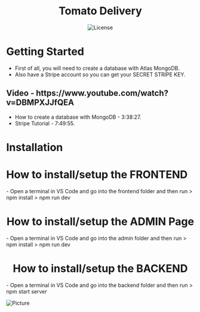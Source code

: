 <h1 align="center">Tomato Delivery</h1>
  
  
  <p align="center">
    <img alt="License" src="https://camo.githubusercontent.com/1fa5dd0488f9004c806e1e402a68aaa3a998554fc47f33f4dd6892cc8b39d6ff/68747470733a2f2f696d672e736869656c64732e696f2f6769746875622f6c6963656e73652f61746c61732d6f732f61746c61733f7374796c653d666f722d7468652d6261646765266c6f676f3d67697468756226636f6c6f723d314139314646"/>
  </p>


# Getting Started

- First of all, you will need to create a database with Atlas MongoDB.
- Also have a Stripe account so you can get your SECRET STRIPE KEY.

<h2>Video - https://www.youtube.com/watch?v=DBMPXJJfQEA</h2>

- How to create a database with MongoDB - 3:38:27.
- Stripe Tutorial - 7:49:55.


# Installation

<h1>How to install/setup the FRONTEND</h1>
- Open a terminal in VS Code and go into the frontend folder and then run
> npm install
> npm run dev


<h1 align="center">How to install/setup the ADMIN Page</h1>
- Open a terminal in VS Code and go into the admin folder and then run
> npm install
> npm run dev
   
<h1 align="center">How to install/setup the BACKEND</h1>
- Open a terminal in VS Code and go into the backend folder and then run
> npm start server


![Picture]()



